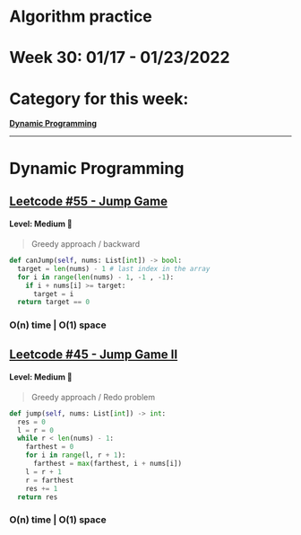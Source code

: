 # Algorithm practice

# Week 30: 01/17 - 01/23/2022

# Category for this week:
**[Dynamic Programming](#dynamic-programming)**<br>

---

# Dynamic Programming

## [Leetcode #55 - Jump Game](https://leetcode.com/problems/jump-game/)

#### Level: Medium 📘

> Greedy approach / backward
```python
def canJump(self, nums: List[int]) -> bool:
  target = len(nums) - 1 # last index in the array
  for i in range(len(nums) - 1, -1 , -1):
    if i + nums[i] >= target:
      target = i
  return target == 0
```

### O(n) time | O(1) space

## [Leetcode #45 - Jump Game II](https://leetcode.com/problems/jump-game-ii/)

#### Level: Medium 📘

> Greedy approach / Redo problem
```python
def jump(self, nums: List[int]) -> int:
  res = 0
  l = r = 0
  while r < len(nums) - 1:
    farthest = 0
    for i in range(l, r + 1):
      farthest = max(farthest, i + nums[i])
    l = r + 1
    r = farthest
    res += 1
  return res
```

### O(n) time | O(1) space
